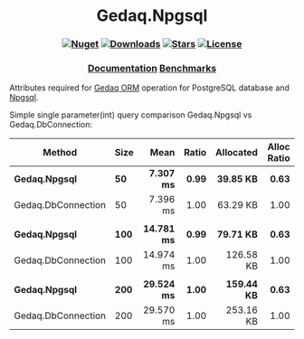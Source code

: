 <h1 align="center">
  <a>Gedaq.Npgsql</a>
</h1>

<h3 align="center">

  [![Nuget](https://img.shields.io/nuget/v/Gedaq.Npgsql?logo=Gedaq.Npgsql)](https://www.nuget.org/packages/Gedaq.Npgsql/)
  [![Downloads](https://img.shields.io/nuget/dt/Gedaq.Npgsql.svg)](https://www.nuget.org/packages/Gedaq.Npgsql/)
  [![Stars](https://img.shields.io/github/stars/SoftStoneDevelop/Gedaq.Npgsql?color=brightgreen)](https://github.com/SoftStoneDevelop/Gedaq.Npgsql/stargazers)
  [![License](https://img.shields.io/badge/license-MIT-blue.svg)](LICENSE)

</h3>

<h3 align="center">
  <a href="https://github.com/SoftStoneDevelop/Gedaq.Npgsql/tree/main/Documentation/Readme.md">Documentation</a>
  <a href="https://github.com/SoftStoneDevelop/Gedaq.Npgsql/tree/main/Benchmarks/Benchmarks.md">Benchmarks</a>
</h3>

Attributes required for [Gedaq ORM](https://github.com/SoftStoneDevelop/Gedaq) operation for PostgreSQL database and [Npgsql](https://github.com/npgsql/npgsql).

Simple single parameter(int) query comparison Gedaq.Npgsql vs Gedaq.DbConnection:

|             Method | Size |      Mean | Ratio | Allocated | Alloc Ratio |
|------------------- |----- |----------:|------:|----------:|------------:|
|       **Gedaq.Npgsql** |   **50** |  **7.307 ms** |  **0.99** |  **39.85 KB** |        **0.63** |
| Gedaq.DbConnection |   50 |  7.396 ms |  1.00 |  63.29 KB |        1.00 |
|                    |      |           |       |           |             |
|       **Gedaq.Npgsql** |  **100** | **14.781 ms** |  **0.99** |  **79.71 KB** |        **0.63** |
| Gedaq.DbConnection |  100 | 14.974 ms |  1.00 | 126.58 KB |        1.00 |
|                    |      |           |       |           |             |
|       **Gedaq.Npgsql** |  **200** | **29.524 ms** |  **1.00** | **159.44 KB** |        **0.63** |
| Gedaq.DbConnection |  200 | 29.570 ms |  1.00 | 253.16 KB |        1.00 |
